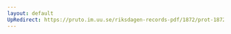 ```yaml
---
layout: default
UpRedirect: https://pruto.im.uu.se/riksdagen-records-pdf/1872/prot-1872--fk--413/prot-1872--fk--413_004.pdf
---
```

